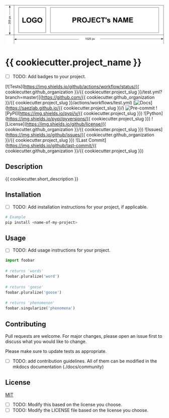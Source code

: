 ![project-banner](./docs/assets/project-banner-readme.png)

# {{ cookiecutter.project_name }}

- [ ] TODO: Add badges to your project.

[![Tests](https://img.shields.io/github/actions/workflow/status/{{ cookiecutter.github_organization }}/{{ cookiecutter.project_slug }}/test.yml?branch=master)](https://github.com/{{ cookiecutter.github_organization }}/{{ cookiecutter.project_slug }}/actions/workflows/test.yml)
[![Docs](https://img.shields.io/badge/docs-MkDocs-blue)](https://saezlab.github.io/{{ cookiecutter.project_slug }}/)
![Pre-commit](https://img.shields.io/badge/pre--commit-enabled-brightgreen?logo=pre-commit)
![PyPI](https://img.shields.io/pypi/v/{{ cookiecutter.project_slug }})
![Python](https://img.shields.io/pypi/pyversions/{{ cookiecutter.project_slug }})
![License](https://img.shields.io/github/license/{{ cookiecutter.github_organization }}/{{ cookiecutter.project_slug }})
![Issues](https://img.shields.io/github/issues/{{ cookiecutter.github_organization }}/{{ cookiecutter.project_slug }})
![Last Commit](https://img.shields.io/github/last-commit/{{ cookiecutter.github_organization }}/{{ cookiecutter.project_slug }})

## Description

{{ cookiecutter.short_description }}

## Installation

- [ ] TODO: Add installation instructions for your project, if applicable.

```bash
# Example
pip install <name-of-my-project>
```

## Usage

- [ ] TODO: Add usage instructions for your project.

```python
import foobar

# returns 'words'
foobar.pluralize('word')

# returns 'geese'
foobar.pluralize('goose')

# returns 'phenomenon'
foobar.singularize('phenomena')
```

## Contributing

Pull requests are welcome. For major changes, please open an issue first
to discuss what you would like to change.

Please make sure to update tests as appropriate.

- [ ] TODO: add contribution guidelines. All of them can be modified in the mkdocs documentation (./docs/community)

## License

[MIT](https://choosealicense.com/licenses/mit/)

- [ ] TODO: Modify this based on the license you choose.
- [ ] TODO: Modify the LICENSE file based on the license you choose.
